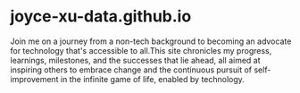 # joyce-xu-data.github.io
Join me on a journey from a non-tech background to becoming an advocate for technology that's accessible to all.This site chronicles my progress, learnings, milestones, and the successes that lie ahead, all aimed at inspiring others to embrace change and the continuous pursuit of self-improvement in the infinite game of life, enabled by technology.
